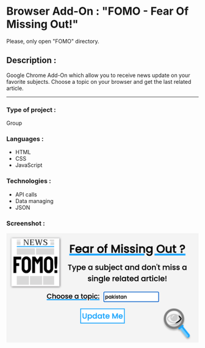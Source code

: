 # Browser Add-On : "FOMO - Fear Of Missing Out!"

Please, only open "FOMO" directory.

## Description :

Google Chrome Add-On which allow you to receive news update on your favorite subjects. Choose a topic on your browser and get the last related article.

***

### Type of project :
Group

### Languages :
* HTML
* CSS
* JavaScript

### Technologies :
* API calls
* Data managing
* JSON

### Screenshot : 
![Screenshot of the pop-up](/img/popup.png)
